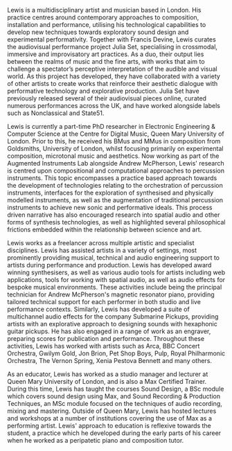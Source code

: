 Lewis is a multidisciplinary artist and musician based in London.
His practice centres around contemporary approaches to composition, installation and performance, utilising his technological capabilities to develop new techniques towards exploratory sound design and experimental performativity.
Together with Francis Devine, Lewis curates the audiovisual performance project Julia Set, specialising in crossmodal, immersive and improvisatory art practices.
As a duo, their output lies between the realms of music and the fine arts, with works that aim to challenge a spectator’s perceptive interpretation of the audible and visual world.
As this project has developed, they have collaborated with a variety of other artists to create works that reinforce their aesthetic dialogue with performative technology and explorative production.
Julia Set have previously released several of their audiovisual pieces online, curated numerous performances across the UK, and have worked alongside labels such as Nonclassical and State51.

Lewis is currently a part-time PhD researcher in Electronic Engineering & Computer Science at the Centre for Digital Music, Queen Mary University of London.
Prior to this, he received his BMus and MMus in composition from Goldsmiths, University of London, whilst focusing primarily on experimental composition, microtonal music and aesthetics.
Now working as part of the Augmented Instruments Lab alongside Andrew McPherson, Lewis' research is centred upon compositional and computational approaches to percussion instruments.
This topic encompasses a practice based approach towards the development of technologies relating to the orchestration of percussion instruments, interfaces for the exploration of synthesised and physically modelled instruments, as well as the augmentation of traditional percussion instruments to achieve new sonic and performative ideals.
This process driven narrative has also encouraged research into spatial audio and other forms of synthesis technologies, as well as highlighted several philosophical frictions embedded within the relationship between science and art.

Lewis works as a freelancer across multiple artistic and specialist disciplines.
Lewis has assisted artists in a variety of settings, most prominently providing musical, technical and audio engineering support to artists during performance and production.
Lewis has developed award winning synthesisers, as well as various audio tools for artists including web applications, tools for working with spatial audio, as well as audio effects for bespoke musical environments.
These activities include being the principal technician for Andrew McPherson's magnetic resonator piano, providing tailored technical support for each performer in both studio and live performance contexts.
Similarly, Lewis has developed a suite of multichannel audio effects for the company Submarine Pickups, providing artists with an explorative approach to designing sounds with hexaphonic guitar pickups.
He has also engaged in a range of work as an engraver, preparing scores for publication and performance.
Throughout these activities, Lewis has worked with artists such as Arca, BBC Concert Orchestra, Gwilym Gold, Jon Brion, Pet Shop Boys, Pulp, Royal Philharmonic Orchestra, The Vernon Spring, Xenia Pestova Bennett and many others.

As an educator, Lewis has worked as a studio manager and lecturer at Queen Mary University of London, and is also a Max Certified Trainer.
During this time, Lewis has taught the courses Sound Design, a BSc module which covers sound design using Max, and Sound Recording & Production Techniques, an MSc module focused on the techniques of audio recording, mixing and mastering.
Outside of Queen Mary, Lewis has hosted lectures and workshops at a number of institutions covering the use of Max as a performing artist.
Lewis' approach to education is reflexive towards the student, a practice which he developed during the early parts of his career when he worked as a peripatetic piano and composition tutor.
